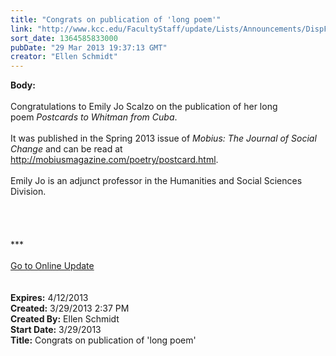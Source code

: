 ```yaml
---
title: "Congrats on publication of 'long poem'"
link: "http://www.kcc.edu/FacultyStaff/update/Lists/Announcements/DispForm.aspx?ID=1046"
sort_date: 1364585833000
pubDate: "29 Mar 2013 19:37:13 GMT"
creator: "Ellen Schmidt"
---
```


<div><b>Body:</b> <div class="ExternalClassF3C3A6CDFBB147B5AC024ECDAF870D36">
<div> </div>
<div>Congratulations to Emily Jo Scalzo on the publication of her long poem <em>Postcards to Whitman from Cuba</em>.</div>
<div> </div>
<div>It was published in the Spring 2013 issue of <em>Mobius: The Journal of Social Change</em> and can be read at <a href="http://mobiusmagazine.com/poetry/postcard.html">http://mobiusmagazine.com/poetry/postcard.html</a>.</div>
<div> </div>
<div>Emily Jo is an adjunct professor in the Humanities and Social Sciences Division.</div>
<div> </div>
<div> </div>
<div>
<div><br />
<div>
<div> </div>
<div>
<div>
<div>***</div>
<div> </div>
<div><a href="/FacultyStaff/update/Pages/dailyupdate.aspx">Go to Online Update</a></div>
<div> </div></div></div></div></div><br /></div></div></div>
<div><b>Expires:</b> 4/12/2013</div>
<div><b>Created:</b> 3/29/2013 2:37 PM</div>
<div><b>Created By:</b> Ellen Schmidt</div>
<div><b>Start Date:</b> 3/29/2013</div>
<div><b>Title:</b> Congrats on publication of &#39;long poem&#39;</div>
